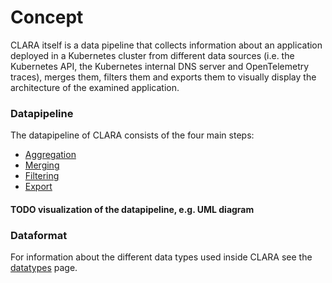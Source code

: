 # Concept

CLARA itself is a data pipeline that collects information about an application deployed in a Kubernetes cluster from different data sources (i.e. the Kubernetes API, the Kubernetes internal DNS server and OpenTelemetry traces),
merges them, filters them and exports them to visually display the architecture of the examined application.

### Datapipeline
The datapipeline of CLARA consists of the four main steps:

- [Aggregation](../aggregation/index.md) 
- [Merging](../merging/index.md) 
- [Filtering](../filtering/index.md) 
- [Export](../export/index.md) 

#### TODO visualization of the datapipeline, e.g. UML diagram

### Dataformat
For information about the different data types used inside CLARA see the [datatypes](datatypes.md) page.
